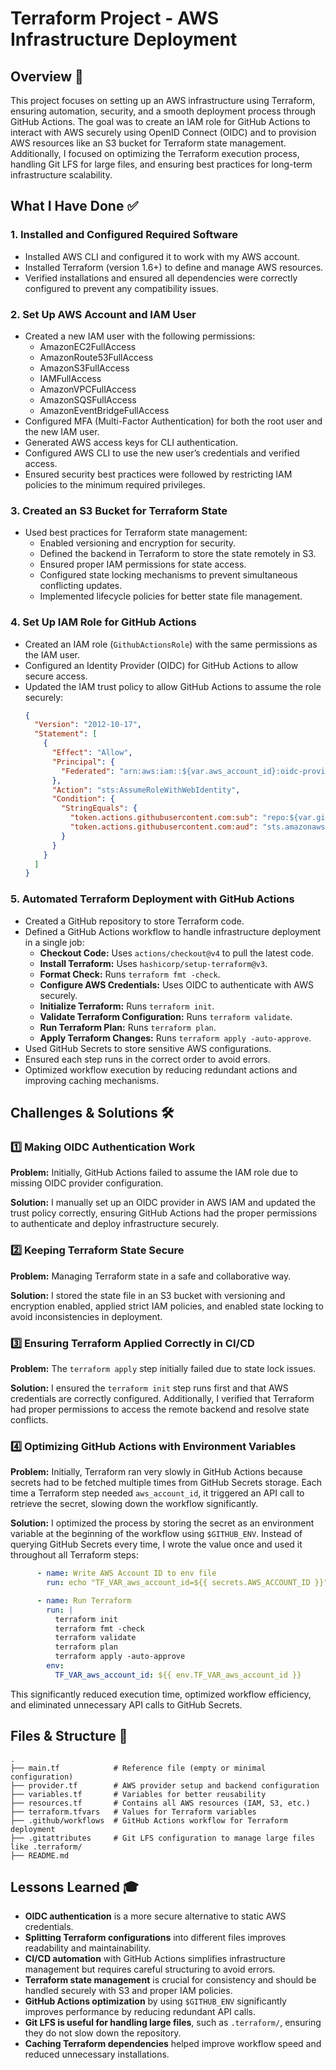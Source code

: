 # Terraform Project - AWS Infrastructure Deployment

## Overview 🚀

This project focuses on setting up an AWS infrastructure using Terraform, ensuring automation, security, and a smooth deployment process through GitHub Actions. The goal was to create an IAM role for GitHub Actions to interact with AWS securely using OpenID Connect (OIDC) and to provision AWS resources like an S3 bucket for Terraform state management. Additionally, I focused on optimizing the Terraform execution process, handling Git LFS for large files, and ensuring best practices for long-term infrastructure scalability.

## What I Have Done ✅

### 1. Installed and Configured Required Software

- Installed AWS CLI and configured it to work with my AWS account.
- Installed Terraform (version 1.6+) to define and manage AWS resources.
- Verified installations and ensured all dependencies were correctly configured to prevent any compatibility issues.

### 2. Set Up AWS Account and IAM User

- Created a new IAM user with the following permissions:
  - AmazonEC2FullAccess
  - AmazonRoute53FullAccess
  - AmazonS3FullAccess
  - IAMFullAccess
  - AmazonVPCFullAccess
  - AmazonSQSFullAccess
  - AmazonEventBridgeFullAccess
- Configured MFA (Multi-Factor Authentication) for both the root user and the new IAM user.
- Generated AWS access keys for CLI authentication.
- Configured AWS CLI to use the new user’s credentials and verified access.
- Ensured security best practices were followed by restricting IAM policies to the minimum required privileges.

### 3. Created an S3 Bucket for Terraform State

- Used best practices for Terraform state management:
  - Enabled versioning and encryption for security.
  - Defined the backend in Terraform to store the state remotely in S3.
  - Ensured proper IAM permissions for state access.
  - Configured state locking mechanisms to prevent simultaneous conflicting updates.
  - Implemented lifecycle policies for better state file management.

### 4. Set Up IAM Role for GitHub Actions

- Created an IAM role (`GithubActionsRole`) with the same permissions as the IAM user.
- Configured an Identity Provider (OIDC) for GitHub Actions to allow secure access.
- Updated the IAM trust policy to allow GitHub Actions to assume the role securely:
  ```json
  {
    "Version": "2012-10-17",
    "Statement": [
      {
        "Effect": "Allow",
        "Principal": {
          "Federated": "arn:aws:iam::${var.aws_account_id}:oidc-provider/token.actions.githubusercontent.com"
        },
        "Action": "sts:AssumeRoleWithWebIdentity",
        "Condition": {
          "StringEquals": {
            "token.actions.githubusercontent.com:sub": "repo:${var.github_usr}/${var.github_repo}:ref:refs/heads/main",
            "token.actions.githubusercontent.com:aud": "sts.amazonaws.com"
          }
        }
      }
    ]
  }
  ```

### 5. Automated Terraform Deployment with GitHub Actions

- Created a GitHub repository to store Terraform code.
- Defined a GitHub Actions workflow to handle infrastructure deployment in a single job:
  - **Checkout Code:** Uses `actions/checkout@v4` to pull the latest code.
  - **Install Terraform:** Uses `hashicorp/setup-terraform@v3`.
  - **Format Check:** Runs `terraform fmt -check`.
  - **Configure AWS Credentials:** Uses OIDC to authenticate with AWS securely.
  - **Initialize Terraform:** Runs `terraform init`.
  - **Validate Terraform Configuration:** Runs `terraform validate`.
  - **Run Terraform Plan:** Runs `terraform plan`.
  - **Apply Terraform Changes:** Runs `terraform apply -auto-approve`.
- Used GitHub Secrets to store sensitive AWS configurations.
- Ensured each step runs in the correct order to avoid errors.
- Optimized workflow execution by reducing redundant actions and improving caching mechanisms.

## Challenges & Solutions 🛠️

### 1️⃣ Making OIDC Authentication Work

**Problem:** Initially, GitHub Actions failed to assume the IAM role due to missing OIDC provider configuration.

**Solution:** I manually set up an OIDC provider in AWS IAM and updated the trust policy correctly, ensuring GitHub Actions had the proper permissions to authenticate and deploy infrastructure securely.

### 2️⃣ Keeping Terraform State Secure

**Problem:** Managing Terraform state in a safe and collaborative way.

**Solution:** I stored the state file in an S3 bucket with versioning and encryption enabled, applied strict IAM policies, and enabled state locking to avoid inconsistencies in deployment.

### 3️⃣ Ensuring Terraform Applied Correctly in CI/CD

**Problem:** The `terraform apply` step initially failed due to state lock issues.

**Solution:** I ensured the `terraform init` step runs first and that AWS credentials are correctly configured. Additionally, I verified that Terraform had proper permissions to access the remote backend and resolve state conflicts.

### 4️⃣ Optimizing GitHub Actions with Environment Variables

**Problem:** Initially, Terraform ran very slowly in GitHub Actions because secrets had to be fetched multiple times from GitHub Secrets storage. Each time a Terraform step needed `aws_account_id`, it triggered an API call to retrieve the secret, slowing down the workflow significantly.

**Solution:** I optimized the process by storing the secret as an environment variable at the beginning of the workflow using `$GITHUB_ENV`. Instead of querying GitHub Secrets every time, I wrote the value once and used it throughout all Terraform steps:

```yaml
      - name: Write AWS Account ID to env file
        run: echo "TF_VAR_aws_account_id=${{ secrets.AWS_ACCOUNT_ID }}" >> $GITHUB_ENV

      - name: Run Terraform
        run: |
          terraform init
          terraform fmt -check
          terraform validate
          terraform plan
          terraform apply -auto-approve
        env:
          TF_VAR_aws_account_id: ${{ env.TF_VAR_aws_account_id }}
```

This significantly reduced execution time, optimized workflow efficiency, and eliminated unnecessary API calls to GitHub Secrets.

## Files & Structure 👤

```
.
├── main.tf            # Reference file (empty or minimal configuration)
├── provider.tf        # AWS provider setup and backend configuration
├── variables.tf       # Variables for better reusability
├── resources.tf       # Contains all AWS resources (IAM, S3, etc.)
├── terraform.tfvars   # Values for Terraform variables
├── .github/workflows  # GitHub Actions workflow for Terraform deployment
├── .gitattributes     # Git LFS configuration to manage large files like .terraform/
├── README.md          
```

## Lessons Learned 🎓

- **OIDC authentication** is a more secure alternative to static AWS credentials.
- **Splitting Terraform configurations** into different files improves readability and maintainability.
- **CI/CD automation** with GitHub Actions simplifies infrastructure management but requires careful structuring to avoid errors.
- **Terraform state management** is crucial for consistency and should be handled securely with S3 and proper IAM policies.
- **GitHub Actions optimization** by using `$GITHUB_ENV` significantly improves performance by reducing redundant API calls.
- **Git LFS is useful for handling large files**, such as `.terraform/`, ensuring they do not slow down the repository.
- **Caching Terraform dependencies** helped improve workflow speed and reduced unnecessary installations.